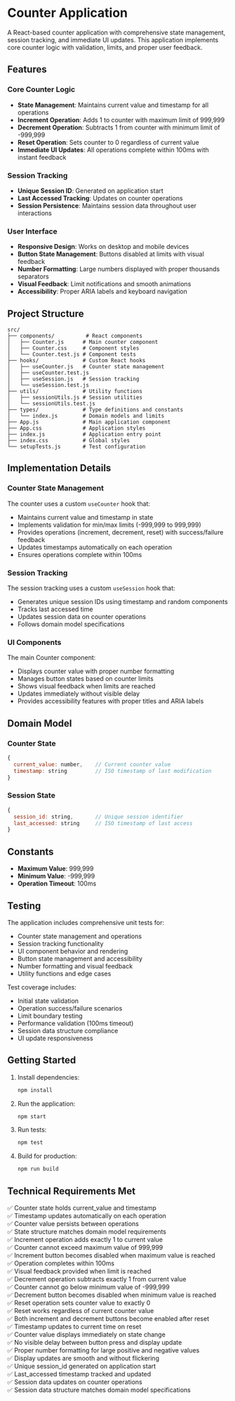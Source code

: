 # Counter Application

A React-based counter application with comprehensive state management, session tracking, and immediate UI updates. This application implements core counter logic with validation, limits, and proper user feedback.

## Features

### Core Counter Logic
- **State Management**: Maintains current value and timestamp for all operations
- **Increment Operation**: Adds 1 to counter with maximum limit of 999,999
- **Decrement Operation**: Subtracts 1 from counter with minimum limit of -999,999
- **Reset Operation**: Sets counter to 0 regardless of current value
- **Immediate UI Updates**: All operations complete within 100ms with instant feedback

### Session Tracking
- **Unique Session ID**: Generated on application start
- **Last Accessed Tracking**: Updates on counter operations
- **Session Persistence**: Maintains session data throughout user interactions

### User Interface
- **Responsive Design**: Works on desktop and mobile devices
- **Button State Management**: Buttons disabled at limits with visual feedback
- **Number Formatting**: Large numbers displayed with proper thousands separators
- **Visual Feedback**: Limit notifications and smooth animations
- **Accessibility**: Proper ARIA labels and keyboard navigation

## Project Structure

```
src/
├── components/          # React components
│   ├── Counter.js      # Main counter component
│   ├── Counter.css     # Component styles
│   └── Counter.test.js # Component tests
├── hooks/              # Custom React hooks
│   ├── useCounter.js   # Counter state management
│   ├── useCounter.test.js
│   ├── useSession.js   # Session tracking
│   └── useSession.test.js
├── utils/              # Utility functions
│   ├── sessionUtils.js # Session utilities
│   └── sessionUtils.test.js
├── types/              # Type definitions and constants
│   └── index.js        # Domain models and limits
├── App.js              # Main application component
├── App.css             # Application styles
├── index.js            # Application entry point
├── index.css           # Global styles
└── setupTests.js       # Test configuration
```

## Implementation Details

### Counter State Management
The counter uses a custom `useCounter` hook that:
- Maintains current value and timestamp in state
- Implements validation for min/max limits (-999,999 to 999,999)
- Provides operations (increment, decrement, reset) with success/failure feedback
- Updates timestamps automatically on each operation
- Ensures operations complete within 100ms

### Session Tracking
The session tracking uses a custom `useSession` hook that:
- Generates unique session IDs using timestamp and random components
- Tracks last accessed time
- Updates session data on counter operations
- Follows domain model specifications

### UI Components
The main Counter component:
- Displays counter value with proper number formatting
- Manages button states based on counter limits
- Shows visual feedback when limits are reached
- Updates immediately without visible delay
- Provides accessibility features with proper titles and ARIA labels

## Domain Model

### Counter State
```javascript
{
  current_value: number,    // Current counter value
  timestamp: string         // ISO timestamp of last modification
}
```

### Session State
```javascript
{
  session_id: string,       // Unique session identifier
  last_accessed: string     // ISO timestamp of last access
}
```

## Constants
- **Maximum Value**: 999,999
- **Minimum Value**: -999,999
- **Operation Timeout**: 100ms

## Testing

The application includes comprehensive unit tests for:
- Counter state management and operations
- Session tracking functionality
- UI component behavior and rendering
- Button state management and accessibility
- Number formatting and visual feedback
- Utility functions and edge cases

Test coverage includes:
- Initial state validation
- Operation success/failure scenarios
- Limit boundary testing
- Performance validation (100ms timeout)
- Session data structure compliance
- UI update responsiveness

## Getting Started

1. Install dependencies:
   ```bash
   npm install
   ```

2. Run the application:
   ```bash
   npm start
   ```

3. Run tests:
   ```bash
   npm test
   ```

4. Build for production:
   ```bash
   npm run build
   ```

## Technical Requirements Met

✅ Counter state holds current_value and timestamp  
✅ Timestamp updates automatically on each operation  
✅ Counter value persists between operations  
✅ State structure matches domain model requirements  
✅ Increment operation adds exactly 1 to current value  
✅ Counter cannot exceed maximum value of 999,999  
✅ Increment button becomes disabled when maximum value is reached  
✅ Operation completes within 100ms  
✅ Visual feedback provided when limit is reached  
✅ Decrement operation subtracts exactly 1 from current value  
✅ Counter cannot go below minimum value of -999,999  
✅ Decrement button becomes disabled when minimum value is reached  
✅ Reset operation sets counter value to exactly 0  
✅ Reset works regardless of current counter value  
✅ Both increment and decrement buttons become enabled after reset  
✅ Timestamp updates to current time on reset  
✅ Counter value displays immediately on state change  
✅ No visible delay between button press and display update  
✅ Proper number formatting for large positive and negative values  
✅ Display updates are smooth and without flickering  
✅ Unique session_id generated on application start  
✅ Last_accessed timestamp tracked and updated  
✅ Session data updates on counter operations  
✅ Session data structure matches domain model specifications